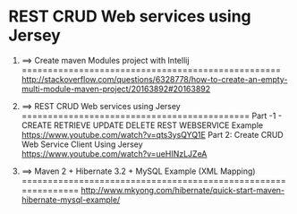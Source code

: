 # REST CRUD Web services using Jersey 

01) ==> Create maven Modules project with Intellij     </br> 
==================================================
http://stackoverflow.com/questions/6328778/how-to-create-an-empty-multi-module-maven-project/20163892#20163892    </br> 


02) ==> REST CRUD Web services using Jersey     </br> 
============================================
Part -1 - CREATE RETRIEVE UPDATE DELETE REST WEBSERVICE Example    </br>
          https://www.youtube.com/watch?v=qts3ysQYQ1E
Part 2: Create CRUD Web Service Client Using Jersey     </br>
          https://www.youtube.com/watch?v=ueHINzLJZeA      </br>


03) ==> Maven 2 + Hibernate 3.2 + MySQL Example (XML Mapping)     </br>
==============================================================
http://www.mkyong.com/hibernate/quick-start-maven-hibernate-mysql-example/       </br>






